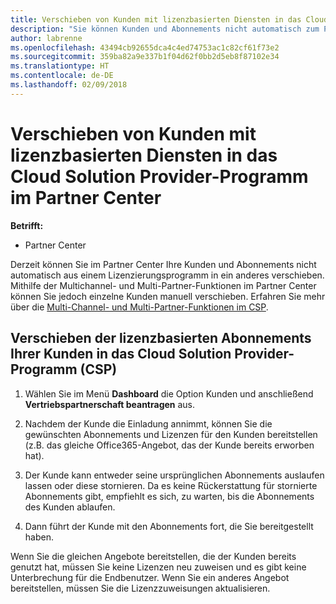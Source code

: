 ```yaml
---
title: Verschieben von Kunden mit lizenzbasierten Diensten in das Cloud Solution Provider-Programm im Partner Center | Partner Center
description: "Sie können Kunden und Abonnements nicht automatisch zum Partner Center verschieben. Sie können dies jedoch manuell erledigen."
author: labrenne
ms.openlocfilehash: 43494cb92655dca4c4ed74753ac1c82cf61f73e2
ms.sourcegitcommit: 359ba82a9e337b1f04d62f0bb2d5eb8f87102e34
ms.translationtype: HT
ms.contentlocale: de-DE
ms.lasthandoff: 02/09/2018
---
```

# <a name="moving-license-based-services-customers-to-the-cloud-solution-provider-program-on-partner-center"></a>Verschieben von Kunden mit lizenzbasierten Diensten in das Cloud Solution Provider-Programm im Partner Center

**Betrifft:**

-  Partner Center

Derzeit können Sie im Partner Center Ihre Kunden und Abonnements nicht automatisch aus einem Lizenzierungsprogramm in ein anderes verschieben. Mithilfe der Multichannel- und Multi-Partner-Funktionen im Partner Center können Sie jedoch einzelne Kunden manuell verschieben. Erfahren Sie mehr über die [Multi-Channel- und Multi-Partner-Funktionen im CSP](https://microsoft.sharepoint.com/sites/infopedia/pages/layouts/KCDoc.aspx?k=G03KC-1-5871). 

## <a name="move-your-customers-license-based-subscriptions-to-the-cloud-solution-provider-program-csp"></a>Verschieben der lizenzbasierten Abonnements Ihrer Kunden in das Cloud Solution Provider-Programm (CSP)

1. Wählen Sie im Menü **Dashboard** die Option Kunden und anschließend **Vertriebspartnerschaft beantragen** aus.

2. Nachdem der Kunde die Einladung annimmt, können Sie die gewünschten Abonnements und Lizenzen für den Kunden bereitstellen (z.B. das gleiche Office365-Angebot, das der Kunde bereits erworben hat). 

3. Der Kunde kann entweder seine ursprünglichen Abonnements auslaufen lassen oder diese stornieren. Da es keine Rückerstattung für stornierte Abonnements gibt, empfiehlt es sich, zu warten, bis die Abonnements des Kunden ablaufen.

4. Dann führt der Kunde mit den Abonnements fort, die Sie bereitgestellt haben.

Wenn Sie die gleichen Angebote bereitstellen, die der Kunden bereits genutzt hat, müssen Sie keine Lizenzen neu zuweisen und es gibt keine Unterbrechung für die Endbenutzer. Wenn Sie ein anderes Angebot bereitstellen, müssen Sie die Lizenzzuweisungen aktualisieren.


